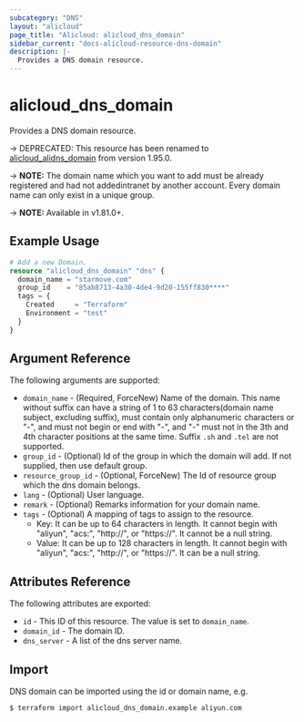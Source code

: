 ```yaml
---
subcategory: "DNS"
layout: "alicloud"
page_title: "Alicloud: alicloud_dns_domain"
sidebar_current: "docs-alicloud-resource-dns-domain"
description: |-
  Provides a DNS domain resource.
---
```


# alicloud\_dns\_domain

Provides a DNS domain resource.

-> DEPRECATED: This resource has been renamed to [alicloud_alidns_domain](https://www.terraform.io/docs/providers/alicloud/r/alidns_domain.html) from version 1.95.0.

-> **NOTE:** The domain name which you want to add must be already registered and had not addedintranet by another account. Every domain name can only exist in a unique group.

-> **NOTE:** Available in v1.81.0+.

## Example Usage

```terraform 
# Add a new Domain.
resource "alicloud_dns_domain" "dns" {
  domain_name = "starmove.com"
  group_id    = "85ab8713-4a30-4de4-9d20-155ff830****"
  tags = {
    Created     = "Terraform"
    Environment = "test"
  }
}
```
## Argument Reference

The following arguments are supported:

* `domain_name` - (Required, ForceNew) Name of the domain. This name without suffix can have a string of 1 to 63 characters(domain name subject, excluding suffix), must contain only alphanumeric characters or "-", and must not begin or end with "-", and "-" must not in the 3th and 4th character positions at the same time. Suffix `.sh` and `.tel` are not supported.
* `group_id` - (Optional) Id of the group in which the domain will add. If not supplied, then use default group.
* `resource_group_id` - (Optional, ForceNew) The Id of resource group which the dns domain belongs.
* `lang` - (Optional) User language.
* `remark` - (Optional) Remarks information for your domain name.
* `tags` - (Optional) A mapping of tags to assign to the resource.
    - Key: It can be up to 64 characters in length. It cannot begin with "aliyun", "acs:", "http://", or "https://". It cannot be a null string.
    - Value: It can be up to 128 characters in length. It cannot begin with "aliyun", "acs:", "http://", or "https://". It can be a null string.

## Attributes Reference

The following attributes are exported:

* `id` - This ID of this resource. The value is set to `domain_name`.
* `domain_id` - The domain ID.
* `dns_server` - A list of the dns server name.

## Import

DNS domain can be imported using the id or domain name, e.g.

```
$ terraform import alicloud_dns_domain.example aliyun.com
```
